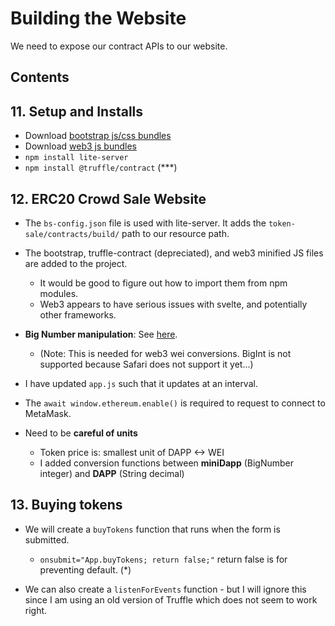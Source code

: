# Building the Website

We need to expose our contract APIs to our website.

## Contents

## 11. Setup and Installs

* Download [bootstrap js/css bundles](https://getbootstrap.com/docs/5.0/getting-started/download/)
* Download [web3 js bundles](https://github.com/ChainSafe/web3.js/tree/1.x/dist)
* `npm install lite-server`
* `npm install @truffle/contract` (***)

## 12. ERC20 Crowd Sale Website

* The `bs-config.json` file is used with lite-server. It adds the `token-sale/contracts/build/` path to our resource path.

* The bootstrap, truffle-contract (depreciated), and web3 minified JS files are added to the project.
  * It would be good to figure out how to import them from npm modules.
  * Web3 appears to have serious issues with svelte, and potentially other frameworks.

* **Big Number manipulation**: See [here](https://docs.ethers.io/v5/api/utils/bignumber/#BigNumber--methods).
  * (Note: This is needed for web3 wei conversions. BigInt is not supported because Safari does not support it yet...)

* I have updated `app.js` such that it updates at an interval.

* The `await window.ethereum.enable()` is required to request to connect to MetaMask.

* Need to be **careful of units**
  * Token price is: smallest unit of DAPP <-> WEI
  * I added conversion functions between **miniDapp** (BigNumber integer) and **DAPP** (String decimal)

## 13. Buying tokens

* We will create a `buyTokens` function that runs when the form is submitted.
  * `onsubmit="App.buyTokens; return false;"` return false is for preventing default. (*)

* We can also create a `listenForEvents` function - but I will ignore this since I am using an old version of Truffle which does not seem to work right.

